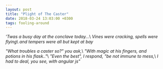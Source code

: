 ```yaml
---
layout: post
title: "Plight of The Caster"
date: 2018-03-24 13:03:00 +0300
tags: fooling-around
---
```


_'Twas a busy day at the conclave today…_\\
_Vines were cracking, spells were flying_\\
_and tempers were all but kept at bay_

_"What troubles a caster so?" you ask,_\\
_"With magic at his fingers, and potions in his flask.."_\\
_"Even the best", I respond, "be not immune to mess,_\\
_I had to deal, you see, with angular js"_
